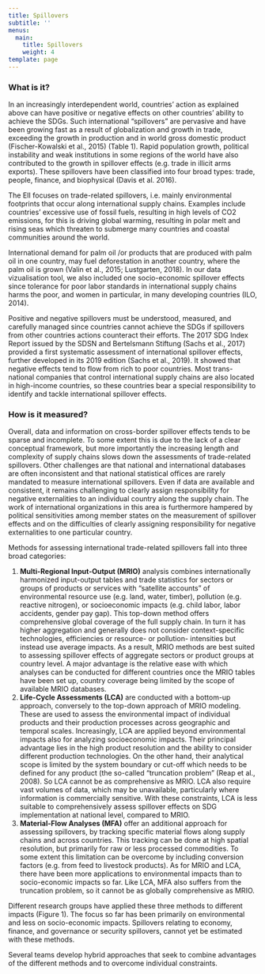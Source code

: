 ```yaml
---
title: Spillovers
subtitle: ''
menus:
  main:
    title: Spillovers
    weight: 4
template: page
---
```

### What is it?

In an increasingly interdependent world, countries’ action as explained above can have positive or negative effects on other countries’ ability to achieve the SDGs. Such international “spillovers” are pervasive and have been growing fast as a result of globalization and growth in trade, exceeding the growth in production and in world gross domestic product (Fischer-Kowalski et al., 2015) (Table 1). Rapid population growth, political instability and weak institutions in some regions of the world have also contributed to the growth in spillover effects (e.g. trade in illicit arms exports). These spillovers have been classified into four broad types: trade, people, finance, and biophysical (Davis et al. 2016). 


The EII focuses on trade-related spillovers, i.e. mainly environmental footprints that occur along international supply chains. Examples include countries’ excessive use of fossil fuels, resulting in high levels of CO2 emissions, for this is driving global warming, resulting in polar melt and rising seas which threaten to submerge many countries and coastal communities around the world. 

International demand for palm oil /or products that are produced with palm oil in one country, may fuel deforestation in another country, where the palm oil is grown (Valin et al., 2015; Lustgarten, 2018). In our data vizualisation tool, we also included one socio-economic spillover effects since tolerance for poor labor standards in international supply chains harms the poor, and women in particular, in many developing countries (ILO, 2014).

Positive and negative spillovers must be understood, measured, and carefully managed since countries cannot achieve the SDGs if spillovers from other countries actions counteract their efforts. The 2017 SDG Index Report issued by the SDSN and Bertelsmann Stiftung (Sachs et al., 2017) provided a first systematic assessment of international spillover effects, further developed in its 2019 edition (Sachs et al., 2019). It showed that negative effects tend to flow from rich to poor countries. Most trans-national companies that control international supply chains are also located in high-income countries, so these countries bear a special responsibility to identify and tackle international spillover effects.

### How is it measured? 

Overall, data and information on cross-border spillover effects tends to be sparse and incomplete. To some extent this is due to the lack of a clear conceptual framework, but more importantly the increasing length and complexity of supply chains slows down the assessments of trade-related spillovers. Other challenges are that national and international databases are often inconsistent and that national statistical offices are rarely mandated to measure international spillovers. Even if data are available and consistent, it remains challenging to clearly assign responsibility for negative externalities to an individual country along the supply chain. The work of international organizations in this area is furthermore hampered by political sensitivities among member states on the measurement of spillover effects and on the difficulties of clearly assigning responsibility for negative externalities to one particular country.


Methods for assessing international trade-related spillovers fall into three broad categories:

1. **Multi-Regional Input-Output (MRIO)** analysis combines internationally harmonized input-output tables and trade statistics for sectors or groups of products or services with “satellite accounts” of environmental resource use (e.g. land, water, timber), pollution (e.g. reactive nitrogen), or socioeconomic impacts (e.g. child labor, labor accidents, gender pay gap). This top-down method offers comprehensive global coverage of the full supply chain. In turn it has higher aggregation and generally does not consider context-specific technologies, efficiencies or resource- or pollution- intensities but instead use average impacts. As a result, MRIO methods are best suited to assessing spillover effects of aggregate sectors or product groups at country level. A major advantage is the relative ease with which analyses can be conducted for different countries once the MRIO tables have been set up, country coverage being limited by the scope of available MRIO databases. 
2. **Life-Cycle Assessments (LCA)** are conducted with a bottom-up approach, conversely to the top-down approach of MRIO modeling. These are used to assess the environmental impact of individual products and their production processes across geographic and temporal scales. Increasingly, LCA are applied beyond environmental impacts also for analyzing socioeconomic impacts. Their principal advantage lies in the high product resolution and the ability to consider different production technologies. On the other hand, their analytical scope is limited by the system boundary or cut-off which needs to be defined for any product (the so-called “truncation problem” (Reap et al., 2008). So LCA cannot be as comprehensive as MRIO. LCA also require vast volumes of data, which may be unavailable, particularly where information is commercially sensitive. With these constraints, LCA is less suitable to comprehensively assess spillover effects on SDG implementation at national level, compared to MRIO.
3. **Material-Flow Analyses (MFA)** offer an additional approach for assessing spillovers, by tracking specific material flows along supply chains and across countries. This tracking can be done at high spatial resolution, but primarily for raw or less processed commodities. To some extent this limitation can be overcome by including conversion factors (e.g. from feed to livestock products). As for MRIO and LCA, there have been more applications to environmental impacts than to socio-economic impacts so far. Like LCA, MFA also suffers from the truncation problem, so it cannot be as globally comprehensive as MRIO. 

Different research groups have applied these three methods to different impacts (Figure 1). The focus so far has been primarily on environmental and less on socio-economic impacts. Spillovers relating to economy, finance, and governance or security spillovers, cannot yet be estimated with these methods. 

Several teams develop hybrid approaches that seek to combine advantages of the different methods and to overcome individual constraints.
